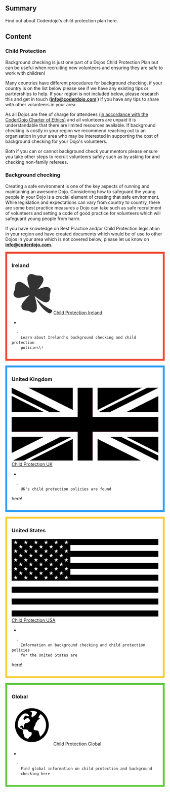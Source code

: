 ## Summary

 Find out about Coderdojo's child protection plan here.


## Content

### Child Protection

Background checking is just one part of a Dojos Child Protection Plan
but can be useful when recruiting new volunteers and ensuring they are
safe to work with children\!

Many countries have different procedures for background checking, if
your country is on the list below please see if we have any existing
tips or partnerships to help. If your region is not included below,
please research this and get in touch **(info@coderdojo.com )** if you
have any tips to share with other volunteers in your area.

As all Dojos are free of charge for attendees [(in accordance with the
CoderDojo Charter of Ethics)](https://zen.coderdojo.com/charter) and all
volunteers are unpaid it is understandable that there are limited
resources available. If background checking is costly in your region we
recommend reaching out to an organisation in your area who may be
interested in supporting the cost of background checking for your Dojo's
volunteers.

Both if you can or cannot background check your mentors please ensure
you take other steps to recruit volunteers safely such as by asking for
and checking non-family referees.  

### Background checking

Creating a safe environment is one of the key aspects of running and
maintaining an awesome Dojo. Considering how to safeguard the young
people in your Dojo is a crucial element of creating that safe
environment. While legislation and expectations can vary from country to
country, there are some best practice measures a Dojo can take such as
safe recruitment of volunteers and setting a code of good practice for
volunteers which will safeguard young people from harm.

If you have knowledge on Best Practice and/or Child Protection
legislation in your region and have created documents which would be of
use to other Dojos in your area which is not covered below, please let
us know on
**info@coderdojo.com**.  

<div style="margin:0; margin-top:0px; margin-bottom:15px; margin-right:0px; border:6px solid #ed462f; padding:.3em 1em 1em 1em; background-color:#FFFFFF;">

### Ireland

![../files/clover.png](../files/clover.png "../files/clover.png") [Child Protection Ireland
](Child_Protection_Ireland.md)

  - 
    
      -   
        Learn about Ireland's background checking and child protection
        policies\!

  

</div>

<div style="margin:0; margin-top:0px; margin-bottom:15px; margin-right:0px; border:6px solid #2c9cfb; padding:.3em 1em 1em 1em; background-color:#FFFFFF;">

### United Kingdom

![ link=Child\_Protection\_UK|left|100px](../files/Child_Protection_UK.jpg
" link=Child_Protection_UK|left|100px") [Child Protection
UK](Child_Protection_UK.md)

  - 
    
      -   
        UK's child protection policies are found
here\!

  

</div>

<div style="margin:0; margin-top:0px; margin-bottom:15px; margin-right:0px; border:6px solid #fbcc33; padding:.3em 1em 1em 1em; background-color:#FFFFFF;">

### United States

![Child\_Protection\_USA.jpg](../files/Child_Protection_USA.jpg
"../files/Child_Protection_USA.jpg") [Child Protection USA](Child_Protection_USA.md)

  - 
    
      -   
        Information on background checking and child protection policies
        for the United States are
here\!

  

</div>

<div style="margin:0; margin-top:0px; margin-bottom:15px; margin-right:0px; border:6px solid #61c93f; padding:.3em 1em 1em 1em; background-color:#FFFFFF;">

### Global

![Child\_Protection\_Global.png](../files/Child_Protection_Global.png
"../files/Child_Protection_Global.png") [Child Protection Global](Child_Protection_Global.md)

  - 
    
      -   
        Find global information on child protection and background
        checking here

  

</div>
